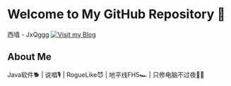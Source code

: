 # Welcome to My GitHub Repository 🚀
西墙 - JxQggg
[![Visit my Blog](https://img.shields.io/badge/Visit-Homepage-blue)](https://gladwalls.com) 
## About Me
Java软件🐕 | 说唱🎙️ | RogueLike😈 | 地平线FH5🏎️ | 只修电脑不过夜🧑‍🔧

<!--
**JxQg/JxQg** is a ✨ _special_ ✨ repository because its `README.md` (this file) appears on your GitHub profile.

Here are some ideas to get you started:

- 🔭 I’m currently working on ...
- 🌱 I’m currently learning ...
- 👯 I’m looking to collaborate on ...
- 🤔 I’m looking for help with ...
- 💬 Ask me about ...
- 📫 How to reach me: ...
- 😄 Pronouns: ...
- ⚡ Fun fact: ...
-->
